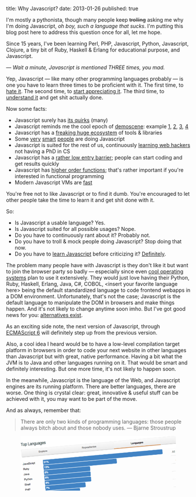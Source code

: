 title: Why Javascript?
date: 2013-01-26
published: true

I'm mostly a pythonista, though many people keep <del>trolling</del> asking me why I'm doing Javascript, *oh boy, such a language that sucks*. I'm putting this blog post here to address this question once for all, let me hope.

Since 15 years, I've been learning Perl, PHP, Javascript, Python, Javascript, Clojure, a tiny bit of Ruby, Haskell & Erlang for educational purpose, and Javascript.

— *Wait a minute, Javascript is mentioned THREE times, you mad.*

Yep, Javascript — like many other programming languages probably — is one you have to learn three times to be proficient with it. The first time, to [hate it](https://en.wikipedia.org/wiki/Dynamic_HTML). The second time, to [start appreciating it](http://jquery.com/). The third time, to [understand it](http://ejohn.org/apps/learn/) and get shit actually done.

Now some facts:

- Javascript surely has [its quirks](http://wtfjs.com/) (many)
- Javascript reminds me the cool epoch of [demoscene](https://en.wikipedia.org/wiki/Demoscene): example [1](http://www.chromeexperiments.com/), [2](http://js1k.com/), [3](http://www.p01.org/releases/), [4](http://www.wab.com/)
- Javascript has a [freaking huge ecosystem](https://github.com/languages/JavaScript) of tools & libraries
- Some [very](http://ejohn.org/) [smart](https://github.com/jashkenas) [people](http://worrydream.com/) are doing Javascript
- Javascript is suited for the rest of us, continuously [learning web hackers](http://worrydream.com/LearnableProgramming/) not having a PhD in CS
- Javascript has a [rather low entry barrier](http://www.codecademy.com/tracks/javascript); people can start coding and get results quickly
- Javascript has [higher order functions](http://www.webreference.com/programming/javascript/rg25/index.html); that's rather important if you're interested in functional programming
- Modern Javascript VMs are [fast](https://v8-io12.appspot.com/)

You're free not to like Javascript or to find it dumb. You're encouraged to let other people take the time to learn it and get shit done with it.

So:

- Is Javascript a usable language? Yes.
- Is Javascript suited for all possible usages? Nope.
- Do you have to continuously rant about it? Probably not.
- Do you have to troll & mock people doing Javascript? Stop doing that now.
- Do you have to [learn Javascript](http://ejohn.org/apps/learn/) before criticizing it? [Definitely](http://nedbatchelder.com/blog/201301/stupid_languages.html).

The problem many people have with Javascript is they don't like it but want to join the browser party so badly — especially since even [cool operating systems](https://www.mozilla.org/en-GB/firefoxos/) plan to use it extensively. They would just love having their Python, Ruby, Haskell, Erlang, Java, C#, COBOL, &lt;insert your favorite language here&gt; being the default standardized language to code frontend webapps in a DOM environment. Unfortunately, that's not the case; Javascript is the default language to manipulate the DOM in browsers and make things happen. And it's not likely to change anytime soon imho. But I've got good news for you: [alternatives exist](http://altjs.org/).

As an exciting side note, the next version of Javascript, through [ECMAScript 6](https://brendaneich.com/2012/10/harmony-of-dreams-come-true/) will definitely step up from the previous version.

Also, a cool idea I heard would be to have a low-level compilation target platform in browsers in order to code your next website in other languages than Javascript but with great, native performance. Having a bit what the JVM is to Java and other languages running on it. That would be smart and definitely interesting. But one more time, it's not likely to happen soon.

In the meanwhile, Javascript is the language of the Web, and Javascript engines are its running platform. There are better languages, there are worse. One thing is crystal clear: great, innovative & useful stuff can be achieved with it, you may want to be part of the move.

And as always, remember that:

> There are only two kinds of programming languages: those people always bitch about and those nobody uses. — Bjarne Stroustrup

<figure>
    <a href="https://github.com/languages/">
        <img src="/static/code/top-languages.png" alt=""></a>
</figure>
